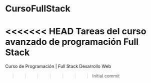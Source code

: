# CursoFullStack
<<<<<<< HEAD
 Tareas del curso avanzado de programación Full Stack
=======
Curso de Programación | Full Stack Desarrollo Web‎
>>>>>>> Initial commit
